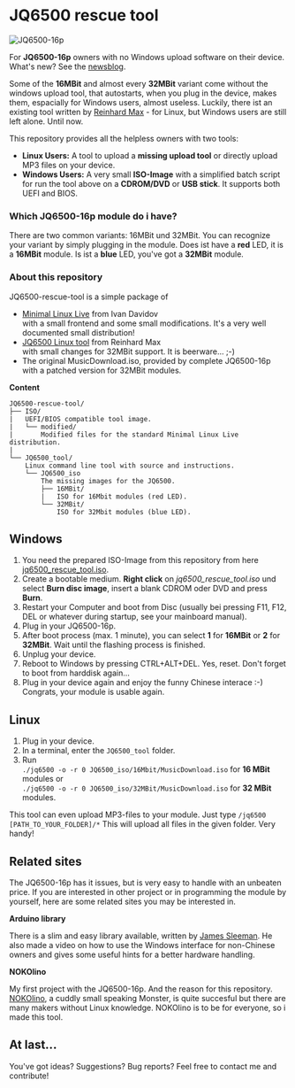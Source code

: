 # JQ6500 rescue tool
  
![JQ6500-16p](https://www.nikolairadke.de/NOKOlino/mp3modul.png)  
  

For **JQ6500-16p** owners with no Windows upload software on their device.  
What's new? See the [newsblog](https://github.com/NikolaiRadke/JQ6500-rescue-tool/tree/master/NEWS.md). 
  
Some of the **16MBit** and almost every **32MBit** variant come without the windows upload tool, that autostarts, when you plug in the device, makes them, espacially for Windows users, almost useless. Luckily, there ist an existing tool written by [Reinhard Max](https://chiselapp.com/user/rmax/repository/jq6500/home) - for Linux, but Windows users are still left alone. Until now.  
  
This repository provides all the helpless owners with two tools:  
* **Linux Users:** A tool to upload a **missing upload tool** or directly upload MP3 files on your device.  
* **Windows Users:** A very small **ISO-Image** with a simplified batch script for run the tool above on a **CDROM/DVD** or **USB stick**. It supports both UEFI and BIOS.   

### Which JQ6500-16p module do i have?
There are two common variants: 16MBit und 32MBit. You can recognize your variant by simply plugging in the module. Does ist have a **red** LED, it is a **16MBit** module. Is ist a **blue** LED, you've got a **32MBit** module.  

### About this repository

JQ6500-rescue-tool is a simple package of  
* [Minimal Linux Live](http://minimal.linux-bg.org/#home) from Ivan Davidov  
  with a small frontend and some small modifications. It's a very well documented small distribution!    
* [JQ6500 Linux tool](https://chiselapp.com/user/rmax/repository/jq6500/home) from Reinhard Max  
  with small changes for 32MBit support. It is beerware... ;-)   
* The original MusicDownload.iso, provided by complete JQ6500-16p
  with a patched version for 32MBit modules.  
  
**Content**

```
JQ6500-rescue-tool/
├── ISO/
|   UEFI/BIOS compatible tool image.
|   └── modified/
|       Modified files for the standard Minimal Linux Live distribution.  
|
└── JQ6500_tool/
    Linux command line tool with source and instructions.  
    └── JQ6500_iso
        The missing images for the JQ6500.
        ├── 16MBit/
        |   ISO for 16Mbit modules (red LED).  
        └── 32MBit/
            ISO for 32Mbit modules (blue LED).
```

## Windows

1. You need the prepared ISO-Image from this repository from here [jq6500_rescue_tool.iso](https://github.com/NikolaiRadke/JQ6500-rescue-tool/tree/master/ISO).  
2. Create a bootable medium. **Right click** on *jq6500_rescue_tool.iso* und select **Burn disc image**, insert a blank CDROM oder DVD and press **Burn**.
3. Restart your Computer and boot from Disc (usually bei pressing F11, F12, DEL or whatever during startup, see your mainboard manual).
4. Plug in your JQ6500-16p.
5. After boot process (max. 1 minute), you can select **1** for **16MBit** or **2** for **32MBit**. Wait until the flashing process is finished. 
6. Unplug your device.
7. Reboot to Windows by pressing CTRL+ALT+DEL. Yes, reset. Don't forget to boot from harddisk again...
8. Plug in your device again and enjoy the funny Chinese interace :-) Congrats, your module is usable again.  

## Linux

1. Plug in your device.
2. In a terminal, enter the `JQ6500_tool` folder.
3. Run   
   `./jq6500 -o -r 0 JQ6500_iso/16Mbit/MusicDownload.iso` for **16 MBit** modules or  
   `./jq6500 -o -r 0 JQ6500_iso/32MBit/MusicDownload.iso` for **32 MBit** modules.  
   
This tool can even upload MP3-files to your module. Just type `/jq6500 [PATH_TO_YOUR_FOLDER]/*` This will upload all files in the given folder. Very handy!  

## Related sites

The JQ6500-16p has it issues, but is very easy to handle with an unbeaten price. If you are interested in other project or in programming the module by yourself, here are some related sites you may be interested in.  

**Arduino library**  
  
There is a slim and easy library available, written by [James Sleeman](https://github.com/sleemanj/JQ6500_Serial). He also made a video on how to use the Windows interface for non-Chinese owners and gives some useful hints for a better hardware handling.  

**NOKOlino**  
  
My first project with the JQ6500-16p. And the reason for this repository. [NOKOlino](https://github.com/NikolaiRadke/NOKOlino), a cuddly small speaking Monster, is quite succesful but there are many makers without Linux knowledge. NOKOlino is to be for everyone, so i made this tool.  

## At last...

You've got ideas? Suggestions? Bug reports? Feel free to contact me and contribute!
